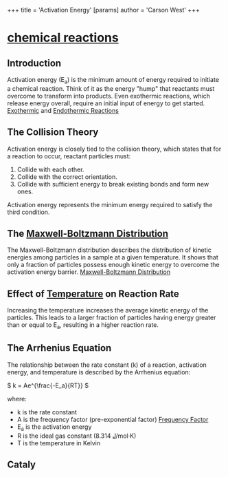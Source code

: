 +++
 title = 'Activation Energy'
[params]
	author = 'Carson West'
+++
# [chemical reactions](./../chemical-reactions/)
## Introduction

Activation energy (E<sub>a</sub>) is the minimum amount of energy required to initiate a chemical reaction.  Think of it as the energy "hump" that reactants must overcome to transform into products.  Even exothermic reactions, which release energy overall, require an initial input of energy to get started. [Exothermic](./../exothermic/) and [Endothermic Reactions](./../endothermic-reactions/)

## The Collision Theory

Activation energy is closely tied to the collision theory, which states that for a reaction to occur, reactant particles must:

1. Collide with each other.
2. Collide with the correct orientation.
3. Collide with sufficient energy to break existing bonds and form new ones.

Activation energy represents the minimum energy required to satisfy the third condition.

## The [Maxwell-Boltzmann Distribution](./../maxwell-boltzmann-distribution/)

The Maxwell-Boltzmann distribution describes the distribution of kinetic energies among particles in a sample at a given temperature.  It shows that only a fraction of particles possess enough kinetic energy to overcome the activation energy barrier. [Maxwell-Boltzmann Distribution](./../maxwell-boltzmann-distribution/)

## Effect of [Temperature](./../temperature/) on Reaction Rate

Increasing the temperature increases the average kinetic energy of the particles. This leads to a larger fraction of particles having energy greater than or equal to E<sub>a</sub>, resulting in a higher reaction rate.

## The Arrhenius Equation

The relationship between the rate constant (k) of a reaction, activation energy, and temperature is described by the Arrhenius equation:

 $ k = Ae^{\frac{-E_a}{RT}} $ 

where:

* k is the rate constant
* A is the frequency factor (pre-exponential factor) [Frequency Factor](./../frequency-factor/)
* E<sub>a</sub> is the activation energy
* R is the ideal gas constant (8.314 [J](./../j/)/mol·K)
* T is the temperature in Kelvin

## Cataly